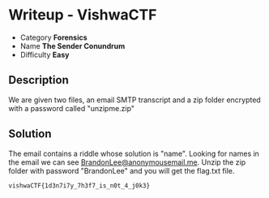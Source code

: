# **Writeup - VishwaCTF**

* Category **Forensics**
* Name **The Sender Conundrum**
* Difficulty **Easy**

## Description
We are given two files, an email SMTP transcript and a zip folder encrypted with a password called "unzipme.zip"

## Solution
The email contains a riddle whose solution is "name". Looking for names in the email we can see BrandonLee@anonymousemail.me.
Unzip the zip folder with password "BrandonLee" and you will get the flag.txt file.

`vishwaCTF{1d3n7i7y_7h3f7_is_n0t_4_j0k3}`

